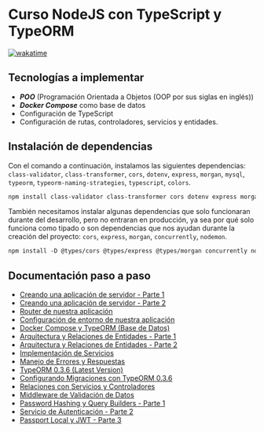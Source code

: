 # Curso NodeJS con TypeScript y TypeORM

[![wakatime](https://wakatime.com/badge/user/8ef73281-6d0a-4758-af11-fd880ca3009c/project/cb8f4b90-770f-46db-8895-01008d95e95f.svg?style=for-the-badge)](https://wakatime.com/badge/user/8ef73281-6d0a-4758-af11-fd880ca3009c/project/cb8f4b90-770f-46db-8895-01008d95e95f?style=for-the-badge)

## Tecnologías a implementar

- ***POO*** (Programación Orientada a Objetos (OOP por sus siglas en inglés))
- ***Docker Compose*** como base de datos
- Configuración de TypeScript
- Configuración de rutas, controladores, servicios y entidades.

## Instalación de dependencias

Con el comando a continuación, instalamos las siguientes dependencias: `class-validator`, `class-transformer`, `cors`, `dotenv`, `express`, `morgan`, `mysql`, `typeorm`, `typeorm-naming-strategies`, `typescript`, `colors`.

```txt
npm install class-validator class-transformer cors dotenv express morgan mysql typeorm typeorm-naming-strategies typescript colors
```

También necesitamos instalar algunas dependencias que solo funcionaran durante del desarrollo, pero no entraran en producción, ya sea por qué solo funciona como tipado o son dependencias que nos ayudan durante la creación del proyecto: `cors`, `express`, `morgan`, `concurrently`, `nodemon`.

```txt
npm install -D @types/cors @types/express @types/morgan concurrently nodemon
```

## Documentación paso a paso

- [Creando una aplicación de servidor - Parte 1](DOC/P1T1_Creando_Aplicacion_Servidor.md "P1T1")
- [Creando una aplicación de servidor - Parte 2](DOC/P1T2_Creando_Aplicacion_Servidor.md "P1T2")
- [Router de nuestra aplicación](DOC/P2T1_Router_Aplicacion.md "P2T1")
- [Configuración de entorno de nuestra aplicación](DOC/P3T1_Configuracion_Entorno.md "P3T1")
- [Docker Compose y TypeORM (Base de Datos)](DOC/P4T1_Docker_Compose_TypeORM.md "P4T1")
- [Arquitectura y Relaciones de Entidades - Parte 1](DOC/P5T1_Arquitectura_Relaciones_Entidades.md "P5T1")
- [Arquitectura y Relaciones de Entidades - Parte 2](DOC/P5T2_Arquitectura_Relaciones_Entidades.md "P5T2")
- [Implementación de Servicios](DOC/P6T1_Implementacion_Servicios.md "P6T1")
- [Manejo de Errores y Respuestas](DOC/P7T1_Manejo_Errores_Respuestas.md "P7T1")
- [TypeORM 0.3.6 (Latest Version)](DOC/P8T1_TypeOrm_0.3.6.md "P8T1")
- [Configurando Migraciones con TypeORM 0.3.6](DOC/P8T2_TypeOrm_0.3.6.md "P8T2")
- [Relaciones con Servicios y Controladores](DOC/P9T1_Relaciones_Servicios_Controladores.md "P9T1")
- [Middleware de Validación de Datos](DOC/P10T1_Middleware_Validacion_Datos.md "P10T1")
- [Password Hashing y Query Builders - Parte 1](DOC/P11T1_Password_Hashing_Query_Builders.md "P11T1")
- [Servicio de Autenticación - Parte 2](DOC/P11T2_Servicio_Autenticacion.md "P11T2")
- [Passport Local y JWT - Parte 3](DOC/P11T3_Passport_Local_JWT.md "P11T3")
